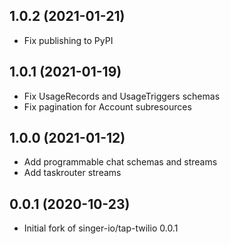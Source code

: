 1.0.2 (2021-01-21)
-------------------
- Fix publishing to PyPI

1.0.1 (2021-01-19)
-------------------
- Fix UsageRecords and UsageTriggers schemas
- Fix pagination for Account subresources

1.0.0 (2021-01-12)
-------------------

- Add programmable chat schemas and streams
- Add taskrouter streams

0.0.1 (2020-10-23)
-------------------

- Initial fork of singer-io/tap-twilio 0.0.1
